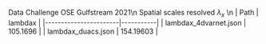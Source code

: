 Data Challenge OSE Gulfstream 2021\n
Spatial scales resolved $\lambda_x$ \n
| Path                  | lambdax   |
|-----------------------|-----------|
| lambdax_4dvarnet.json | 105.1696  |
| lambdax_duacs.json    | 154.19603 |


